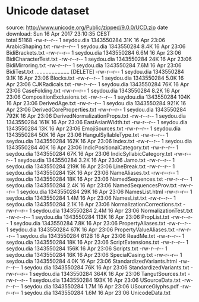 # Unicode dataset


source: http://www.unicode.org/Public/zipped/9.0.0/UCD.zip
date download: Sun 16 Apr 2017 23:10:35 CEST  
total 51168
-rw-r--r--  1 seydou.dia  1343550284    31K 16 Apr 23:06 ArabicShaping.txt
-rw-r--r--  1 seydou.dia  1343550284   8.4K 16 Apr 23:06 BidiBrackets.txt
-rw-r--r--  1 seydou.dia  1343550284   6.6M 16 Apr 23:06 BidiCharacterTest.txt
-rw-r--r--  1 seydou.dia  1343550284    24K 16 Apr 23:06 BidiMirroring.txt
-rw-r--r--  1 seydou.dia  1343550284   7.6M 16 Apr 23:06 BidiTest.txt	....................... [DELETE]
-rw-r--r--  1 seydou.dia  1343550284   9.1K 16 Apr 23:06 Blocks.txt
-rw-r--r--  1 seydou.dia  1343550284   5.0K 16 Apr 23:06 CJKRadicals.txt
-rw-r--r--  1 seydou.dia  1343550284    76K 16 Apr 23:06 CaseFolding.txt
-rw-r--r--  1 seydou.dia  1343550284   8.2K 16 Apr 23:06 CompositionExclusions.txt
-rw-r--r--  1 seydou.dia  1343550284   104K 16 Apr 23:06 DerivedAge.txt
-rw-r--r--  1 seydou.dia  1343550284   921K 16 Apr 23:06 DerivedCoreProperties.txt
-rw-r--r--  1 seydou.dia  1343550284   792K 16 Apr 23:06 DerivedNormalizationProps.txt
-rw-r--r--  1 seydou.dia  1343550284   161K 16 Apr 23:06 EastAsianWidth.txt
-rw-r--r--  1 seydou.dia  1343550284    13K 16 Apr 23:06 EmojiSources.txt
-rw-r--r--  1 seydou.dia  1343550284    50K 16 Apr 23:06 HangulSyllableType.txt
-rw-r--r--  1 seydou.dia  1343550284   162K 16 Apr 23:06 Index.txt
-rw-r--r--  1 seydou.dia  1343550284    40K 16 Apr 23:06 IndicPositionalCategory.txt
-rw-r--r--  1 seydou.dia  1343550284    67K 16 Apr 23:06 IndicSyllabicCategory.txt
-rw-r--r--  1 seydou.dia  1343550284   3.2K 16 Apr 23:06 Jamo.txt
-rw-r--r--  1 seydou.dia  1343550284   219K 16 Apr 23:06 LineBreak.txt
-rw-r--r--  1 seydou.dia  1343550284    15K 16 Apr 23:06 NameAliases.txt
-rw-r--r--  1 seydou.dia  1343550284    18K 16 Apr 23:06 NamedSequences.txt
-rw-r--r--  1 seydou.dia  1343550284   2.4K 16 Apr 23:06 NamedSequencesProv.txt
-rw-r--r--  1 seydou.dia  1343550284    29K 16 Apr 23:06 NamesList.html
-rw-r--r--  1 seydou.dia  1343550284   1.4M 16 Apr 23:06 NamesList.txt
-rw-r--r--  1 seydou.dia  1343550284   2.1K 16 Apr 23:06 NormalizationCorrections.txt
-rw-r--r--  1 seydou.dia  1343550284   2.4M 16 Apr 23:06 NormalizationTest.txt
-rw-r--r--  1 seydou.dia  1343550284   113K 16 Apr 23:06 PropList.txt
-rw-r--r--  1 seydou.dia  1343550284   7.8K 16 Apr 23:06 PropertyAliases.txt
-rw-r--r--  1 seydou.dia  1343550284    67K 16 Apr 23:06 PropertyValueAliases.txt
-rw-r--r--  1 seydou.dia  1343550284   612B 16 Apr 23:06 ReadMe.txt
-rw-r--r--  1 seydou.dia  1343550284    18K 16 Apr 23:06 ScriptExtensions.txt
-rw-r--r--  1 seydou.dia  1343550284   156K 16 Apr 23:06 Scripts.txt
-rw-r--r--  1 seydou.dia  1343550284    16K 16 Apr 23:06 SpecialCasing.txt
-rw-r--r--  1 seydou.dia  1343550284   4.0K 16 Apr 23:06 StandardizedVariants.html
-rw-r--r--  1 seydou.dia  1343550284    76K 16 Apr 23:06 StandardizedVariants.txt
-rw-r--r--  1 seydou.dia  1343550284   364K 16 Apr 23:06 TangutSources.txt
-rw-r--r--  1 seydou.dia  1343550284   193K 16 Apr 23:06 USourceData.txt
-rw-r--r--  1 seydou.dia  1343550284   1.7M 16 Apr 23:06 USourceGlyphs.pdf
-rw-r--r--  1 seydou.dia  1343550284   1.6M 16 Apr 23:06 UnicodeData.txt
